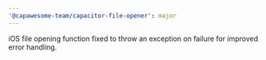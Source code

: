```yaml
---
'@capawesome-team/capacitor-file-opener': major
---
```


iOS file opening function fixed to throw an exception on failure for improved error handling.
